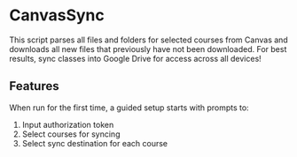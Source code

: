 # CanvasSync
This script parses all files and folders for selected courses from Canvas and downloads all new files that previously have not been downloaded. For best results, sync classes into Google Drive for access across all devices!

## Features
When run for the first time, a guided setup starts with prompts to:
1. Input authorization token
2. Select courses for syncing
3. Select sync destination for each course
